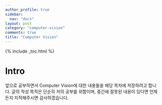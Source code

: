```yaml
---
author_profile: true
sidebar:
  nav: "docs"
layout: post
category: "computer-vision"
comments: true
title: "Computer Vision"
---
```


{% include _toc.html %}

# Intro
앞으로 공부하면서 Computer Vision에 대한 내용들을 해당 목차에 저장하려고 합니다.
글의 작성 목적은 단순히 저의 공부를 위함이며, 중간에 잘못된 내용이 있다면 언제든지 지적해주시면 감사하겠습니다.
